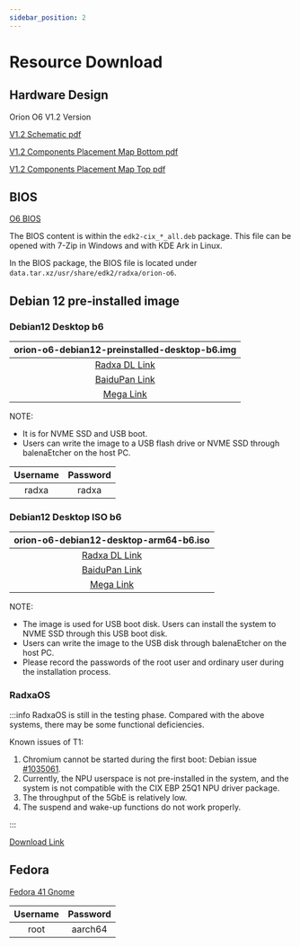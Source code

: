 ```yaml
---
sidebar_position: 2
---
```


# Resource Download

## Hardware Design

Orion O6 V1.2 Version

[V1.2 Schematic pdf](https://dl.radxa.com/orion/o6/hw/radxa_orion_o6_v1.20_schematic.pdf)

[V1.2 Components Placement Map Bottom pdf](https://dl.radxa.com/orion/o6/hw/radxa_orion_o6_v1.20_Components_Placement_map_bot.pdf)

[V1.2 Components Placement Map Top pdf](https://dl.radxa.com/orion/o6/hw/radxa_orion_o6_v1.20_Components_Placement_map_top.pdf)

## BIOS

[O6 BIOS](https://github.com/radxa-pkg/edk2-cix/releases/latest)

The BIOS content is within the `edk2-cix_*_all.deb` package. This file can be opened with 7-Zip in Windows and with KDE Ark in Linux.

In the BIOS package, the BIOS file is located under `data.tar.xz/usr/share/edk2/radxa/orion-o6`.

## Debian 12 pre‑installed image

### Debian12 Desktop b6

|                                 orion-o6-debian12-preinstalled-desktop-b6.img                                 |
| :-----------------------------------------------------------------------------------------------------------: |
| [Radxa DL Link](https://dl.radxa.com/orion/o6/images/debian/orion-o6-debian12-preinstalled-desktop-b6.img.gz) |
|                   [BaiduPan Link](https://pan.baidu.com/s/1BKqR3Q67c580ZgjnllL7Ow?pwd=w2ex)                   |
|            [Mega Link](https://mega.nz/file/x34WzQQC#UOyVPHcdMMYdSdYUsYQb2K-fWE8Zsa13QbTiLVvkIJ4)             |

NOTE:

- It is for NVME SSD and USB boot.
- Users can write the image to a USB flash drive or NVME SSD through balenaEtcher on the host PC.

| Username | Password |
| :------: | :------: |
|  radxa   |  radxa   |

### Debian12 Desktop ISO b6

|                                 orion-o6-debian12-desktop-arm64-b6.iso                                 |
| :----------------------------------------------------------------------------------------------------: |
| [Radxa DL Link](https://dl.radxa.com/orion/o6/images/debian/orion-o6-debian12-desktop-arm64-b6.iso.gz) |
|               [BaiduPan Link](https://pan.baidu.com/s/1WSrdcqFUXlkkAsvbQtVh6A?pwd=nnyi)                |
|         [Mega Link](https://mega.nz/file/kyoHkRRT#86E73AN0-bGb01mkC-U30hPBhZMabJa7Dbgcf5U2a5w)         |

NOTE:

- The image is used for USB boot disk. Users can install the system to NVME SSD through this USB boot disk.
- Users can write the image to the USB disk through balenaEtcher on the host PC.
- Please record the passwords of the root user and ordinary user during the installation process.

### RadxaOS

:::info
RadxaOS is still in the testing phase. Compared with the above systems, there may be some functional deficiencies.

Known issues of T1:

1. Chromium cannot be started during the first boot: Debian issue [#1035061](https://bugs-devel.debian.org/cgi-bin/bugreport.cgi?bug=1035061).
2. Currently, the NPU userspace is not pre-installed in the system, and the system is not compatible with the CIX EBP 25Q1 NPU driver package.
3. The throughput of the 5GbE is relatively low.
4. The suspend and wake-up functions do not work properly.

:::

[Download Link](https://github.com/radxa-build/orion-o6/releases/download/rsdk-t1/orion-o6_bookworm_gnome_t1.output.img.xz)

## Fedora

[Fedora 41 Gnome](https://openkoji.iscas.ac.cn/pub/dist-repos/dl/Radxa/Orion-O6/images/fedora-disk-gnome-workstation_radxa_orion-o6_202501041239.raw.gz)

| Username | Password |
| :------: | :------: |
|   root   | aarch64  |
